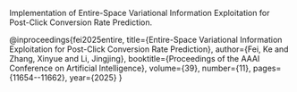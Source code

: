 Implementation of Entire-Space Variational Information Exploitation for Post-Click Conversion Rate Prediction.

@inproceedings{fei2025entire,
  title={Entire-Space Variational Information Exploitation for Post-Click Conversion Rate Prediction},
  author={Fei, Ke and Zhang, Xinyue and Li, Jingjing},
  booktitle={Proceedings of the AAAI Conference on Artificial Intelligence},
  volume={39},
  number={11},
  pages={11654--11662},
  year={2025}
}